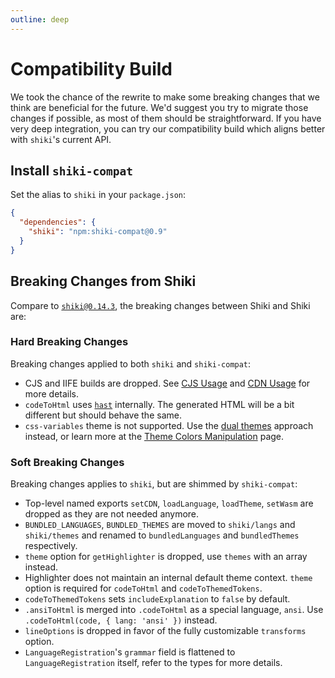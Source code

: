 ```yaml
---
outline: deep
---
```


# Compatibility Build

We took the chance of the rewrite to make some breaking changes that we think are beneficial for the future. We'd suggest you try to migrate those changes if possible, as most of them should be straightforward. If you have very deep integration, you can try our compatibility build which aligns better with `shiki`'s current API.

## Install `shiki-compat`

<Badges name="shiki-compat" />

Set the alias to `shiki` in your `package.json`:

```json
{
  "dependencies": {
    "shiki": "npm:shiki-compat@0.9"
  }
}
```

## Breaking Changes from Shiki

Compare to [`shiki@0.14.3`](https://github.com/shikijs/shiki/releases/tag/v0.14.3), the breaking changes between Shiki and Shiki are:

### Hard Breaking Changes

Breaking changes applied to both `shiki` and `shiki-compat`:

- CJS and IIFE builds are dropped. See [CJS Usage](/guide/install#cjs-usage) and [CDN Usage](/guide/install#cdn-usage) for more details.
- `codeToHtml` uses [`hast`](https://github.com/syntax-tree/hast) internally. The generated HTML will be a bit different but should behave the same.
- `css-variables` theme is not supported. Use the [dual themes](/guide/dual-themes) approach instead, or learn more at the [Theme Colors Manipulation](/guide/theme-colors) page.

### Soft Breaking Changes

Breaking changes applies to `shiki`, but are shimmed by `shiki-compat`:

- Top-level named exports `setCDN`, `loadLanguage`, `loadTheme`, `setWasm` are dropped as they are not needed anymore.
- `BUNDLED_LANGUAGES`, `BUNDLED_THEMES` are moved to `shiki/langs` and `shiki/themes` and renamed to `bundledLanguages` and `bundledThemes` respectively.
- `theme` option for `getHighlighter` is dropped, use `themes` with an array instead.
- Highlighter does not maintain an internal default theme context. `theme` option is required for `codeToHtml` and `codeToThemedTokens`.
- `codeToThemedTokens` sets `includeExplanation` to `false` by default.
- `.ansiToHtml` is merged into `.codeToHtml` as a special language, `ansi`. Use `.codeToHtml(code, { lang: 'ansi' })` instead.
- `lineOptions` is dropped in favor of the fully customizable `transforms` option.
- `LanguageRegistration`'s `grammar` field is flattened to `LanguageRegistration` itself, refer to the types for more details.
